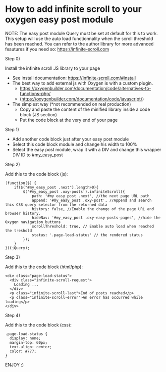 
# How to add infinite scroll to your oxygen easy post module

NOTE: 
The easy post module Query must be set at default for this to work.
This setup will use the auto load functionnality when the scroll threshold has been reached. 
You can refer to the author library for more advanced feautures if you need so: https://infinite-scroll.com

Step 0)

Install the infinite scroll JS library to your page 
- See install documentation: https://infinite-scroll.com/#install
- The best way to add external js with Oxygen is with a custom plugin.
    - https://oxygenbuilder.com/documentation/code/alternatives-to-functions-php/
    - (https://oxygenbuilder.com/documentation/code/javascript/)
 - The simplest way (*not recommended on real production)
    - Copy and paste the content of the minified library inside a code block (JS section)
    - Put the code block at the very end of your page

Step 1)

- Add another code block just after your easy post module
- Select this code block module and change his width to 100%
- Select the easy post module, wrap it with a DIV and change this wrapper DIV ID to #my_easy_post

Step 2)

Add this to the code block (js):
```
(function($) {
    if($("#my_easy_post .next").length>0){
        $('#my_easy_post .oxy-posts').infiniteScroll({
            path: '#my_easy_post .next', //the next page URL path
            append: '#my_easy_post .oxy-post', //Append and search this CSS query selector from the returned data
            history: false, //Enable the change of the page URL and browser history.
            hideNav: '#my_easy_post .oxy-easy-posts-pages', //hide the Oxygen navigation buttons
            scrollThreshold: true, // Enable auto load when reached the treshold
            status: '.page-load-status' // the rendered status
        });
    }
})(jQuery);
```

Step 3)

Add this to the code block (html/php):
```
<div class="page-load-status">
  <div class="infinite-scroll-request">
    Loading ...
  </div>
  <p class="infinite-scroll-last">End of posts reached</p>
  <p class="infinite-scroll-error">An error has occurred while loading</p>
</div>
```

Step 4)

Add this to the code block (css):
```
.page-load-status {
  display: none;
  margin-top: 60px;
  text-align: center;
  color: #777;
}
```

ENJOY :)

